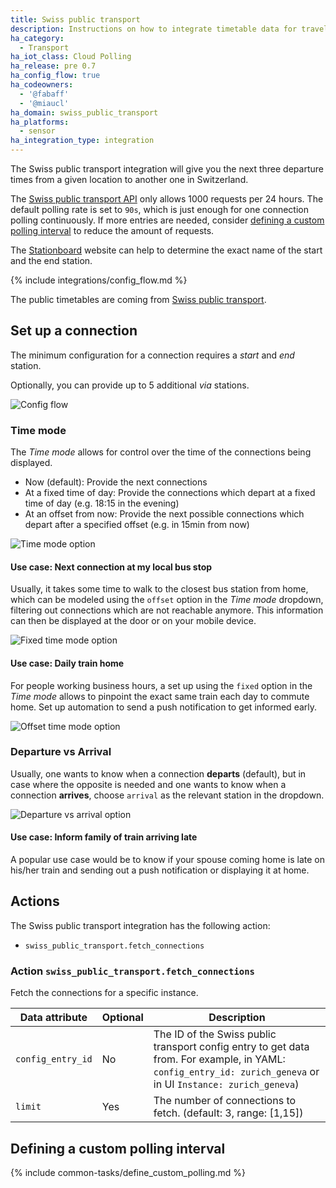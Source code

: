 ```yaml
---
title: Swiss public transport
description: Instructions on how to integrate timetable data for traveling in Switzerland within Home Assistant.
ha_category:
  - Transport
ha_iot_class: Cloud Polling
ha_release: pre 0.7
ha_config_flow: true
ha_codeowners:
  - '@fabaff'
  - '@miaucl'
ha_domain: swiss_public_transport
ha_platforms:
  - sensor
ha_integration_type: integration
---
```


The Swiss public transport integration will give you the next three departure times from a given location to another one in Switzerland.

The [Swiss public transport API](https://transport.opendata.ch/) only allows 1000 requests per 24 hours. The default polling rate is set to `90s`, which is just enough for one connection polling continuously. If more entries are needed, consider [defining a custom polling interval](#defining-a-custom-polling-interval) to reduce the amount of requests.

The [Stationboard](https://transport.opendata.ch/examples/stationboard.html) website can help to determine the exact name of the start and the end station.

{% include integrations/config_flow.md %}

The public timetables are coming from [Swiss public transport](https://transport.opendata.ch/).

## Set up a connection

The minimum configuration for a connection requires a _start_ and _end_ station.

Optionally, you can provide up to 5 additional _via_ stations.

![Config flow](/images/integrations/swiss_public_transport/config_flow.png)

### Time mode

The _Time mode_ allows for control over the time of the connections being displayed.

- Now (default): Provide the next connections
- At a fixed time of day: Provide the connections which depart at a fixed time of day (e.g. 18:15 in the evening)
- At an offset from now: Provide the next possible connections which depart after a specified offset (e.g. in 15min from now)

![Time mode option](/images/integrations/swiss_public_transport/config_flow_time_mode.png)

#### Use case: Next connection at my local bus stop

Usually, it takes some time to walk to the closest bus station from home, which can be modeled using the `offset` option in the _Time mode_ dropdown, filtering out connections which are not reachable anymore. This information can then be displayed at the door or on your mobile device.

![Fixed time mode option](/images/integrations/swiss_public_transport/config_flow_time_fixed.png)

#### Use case: Daily train home

For people working business hours, a set up using the `fixed` option in the _Time mode_ allows to pinpoint the exact same train each day to commute home. Set up automation to send a push notification to get informed early.

![Offset time mode option](/images/integrations/swiss_public_transport/config_flow_time_offset.png)

### Departure vs Arrival

Usually, one wants to know when a connection **departs** (default), but in case where the opposite is needed and one wants to know when a connection **arrives**, choose `arrival` as the relevant station in the dropdown.

![Departure vs arrival option](/images/integrations/swiss_public_transport/config_flow_departure_arrival.png)

#### Use case: Inform family of train arriving late

A popular use case would be to know if your spouse coming home is late on his/her train and sending out a push notification or displaying it at home.

## Actions

The Swiss public transport integration has the following action:

- `swiss_public_transport.fetch_connections`

### Action `swiss_public_transport.fetch_connections`

Fetch the connections for a specific instance.

| Data attribute | Optional | Description                                              |
|------------------------|----------|----------------------------------------------------------|
| `config_entry_id`      | No       | The ID of the Swiss public transport config entry to get data from. For example, in YAML: `config_entry_id: zurich_geneva` or in UI `Instance: zurich_geneva`)|
| `limit`                | Yes      | The number of connections to fetch. (default: 3, range: [1,15])|

## Defining a custom polling interval

{% include common-tasks/define_custom_polling.md %}
